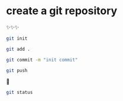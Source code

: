  # create a git repository
:sparkles::sparkles::sparkles:
```bash
git init
```

```bash
git add .
```

```bash
git commit -m "init commit"
```

```bash
git push
```
:bug:
```bash
git status
```